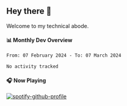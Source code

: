## Hey there 👋

Welcome to my technical abode.

#### 📊 Monthly Dev Overview
<!--START_SECTION:waka-->

```txt
From: 07 February 2024 - To: 07 March 2024

No activity tracked
```

<!--END_SECTION:waka-->

#### 🎧 Now Playing

[![spotify-github-profile](https://spotify-github-profile.vercel.app/api/view?uid=james2mid&cover_image=true&theme=natemoo-re)](https://open.spotify.com/user/james2mid?si=2b3baf2b09cb499e)

